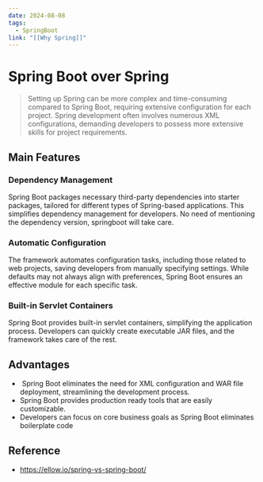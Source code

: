 ```yaml
---
date: 2024-08-08
tags:
  - SpringBoot
link: "[[Why Spring]]"
---
```


# Spring Boot over Spring

> Setting up Spring can be more complex and time-consuming compared to Spring Boot, requiring extensive configuration for each project.
> Spring development often involves numerous XML configurations, demanding developers to possess more extensive skills for project requirements.

## Main Features
### Dependency Management
Spring Boot packages necessary third-party dependencies into starter packages, tailored for different types of Spring-based applications. This simplifies dependency management for developers. No need of mentioning the dependency version, springboot will take care.

### Automatic Configuration
The framework automates configuration tasks, including those related to web projects, saving developers from manually specifying settings. While defaults may not always align with preferences, Spring Boot ensures an effective module for each specific task.

### Built-in Servlet Containers
Spring Boot provides built-in servlet containers, simplifying the application process. Developers can quickly create executable JAR files, and the framework takes care of the rest.


## Advantages

-  Spring Boot eliminates the need for XML configuration and WAR file deployment, streamlining the development process.
- Spring Boot provides production ready tools that are easily customizable.
- Developers can focus on core business goals as Spring Boot eliminates boilerplate code

## Reference
* https://ellow.io/spring-vs-spring-boot/
